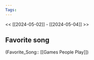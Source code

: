 ```yaml
---
Tags: 
---
```

 << [[2024-05-02]] - [[2024-05-04]] >> 
## Favorite song
(Favorite_Song:: [[Games People Play]])